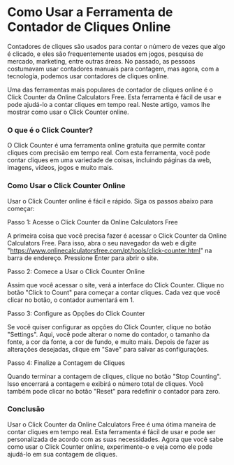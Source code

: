 Como Usar a Ferramenta de Contador de Cliques Online
====================================================

Contadores de cliques são usados para contar o número de vezes que algo é clicado, e eles são frequentemente usados em jogos, pesquisa de mercado, marketing, entre outras áreas. No passado, as pessoas costumavam usar contadores manuais para contagem, mas agora, com a tecnologia, podemos usar contadores de cliques online.

Uma das ferramentas mais populares de contador de cliques online é o Click Counter da Online Calculators Free. Esta ferramenta é fácil de usar e pode ajudá-lo a contar cliques em tempo real. Neste artigo, vamos lhe mostrar como usar o Click Counter online.

### O que é o Click Counter?

O Click Counter é uma ferramenta online gratuita que permite contar cliques com precisão em tempo real. Com esta ferramenta, você pode contar cliques em uma variedade de coisas, incluindo páginas da web, imagens, vídeos, jogos e muito mais.

### Como Usar o Click Counter Online

Usar o Click Counter online é fácil e rápido. Siga os passos abaixo para começar:

Passo 1: Acesse o Click Counter da Online Calculators Free

A primeira coisa que você precisa fazer é acessar o Click Counter da Online Calculators Free. Para isso, abra o seu navegador da web e digite "<https://www.onlinecalculatorsfree.com/pt/tools/click-counter.html>" na barra de endereço. Pressione Enter para abrir o site.

Passo 2: Comece a Usar o Click Counter Online

Assim que você acessar o site, verá a interface do Click Counter. Clique no botão "Click to Count" para começar a contar cliques. Cada vez que você clicar no botão, o contador aumentará em 1.

Passo 3: Configure as Opções do Click Counter

Se você quiser configurar as opções do Click Counter, clique no botão "Settings". Aqui, você pode alterar o nome do contador, o tamanho da fonte, a cor da fonte, a cor de fundo, e muito mais. Depois de fazer as alterações desejadas, clique em "Save" para salvar as configurações.

Passo 4: Finalize a Contagem de Cliques

Quando terminar a contagem de cliques, clique no botão "Stop Counting". Isso encerrará a contagem e exibirá o número total de cliques. Você também pode clicar no botão "Reset" para redefinir o contador para zero.

### Conclusão

Usar o Click Counter da Online Calculators Free é uma ótima maneira de contar cliques em tempo real. Esta ferramenta é fácil de usar e pode ser personalizada de acordo com as suas necessidades. Agora que você sabe como usar o Click Counter online, experimente-o e veja como ele pode ajudá-lo em sua contagem de cliques.